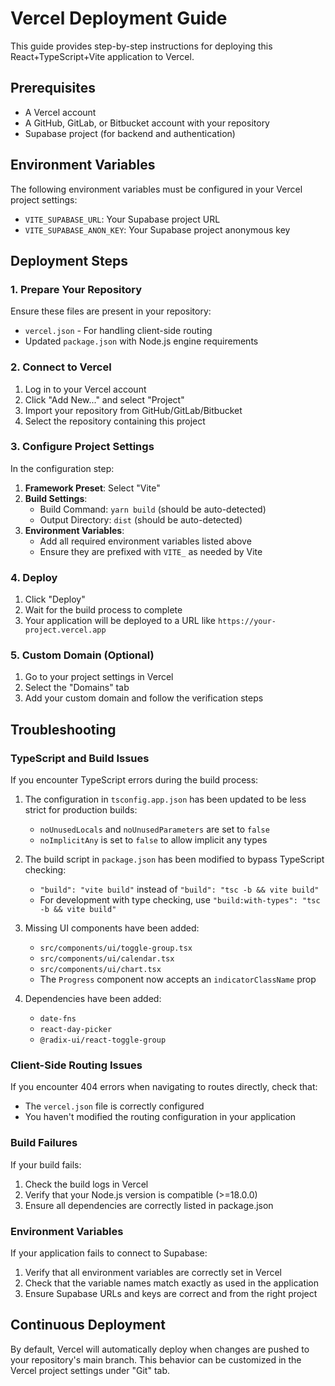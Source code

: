 # Vercel Deployment Guide

This guide provides step-by-step instructions for deploying this React+TypeScript+Vite application to Vercel.

## Prerequisites

- A Vercel account
- A GitHub, GitLab, or Bitbucket account with your repository
- Supabase project (for backend and authentication)

## Environment Variables

The following environment variables must be configured in your Vercel project settings:

- `VITE_SUPABASE_URL`: Your Supabase project URL
- `VITE_SUPABASE_ANON_KEY`: Your Supabase project anonymous key

## Deployment Steps

### 1. Prepare Your Repository

Ensure these files are present in your repository:
- `vercel.json` - For handling client-side routing
- Updated `package.json` with Node.js engine requirements

### 2. Connect to Vercel

1. Log in to your Vercel account
2. Click "Add New..." and select "Project"
3. Import your repository from GitHub/GitLab/Bitbucket
4. Select the repository containing this project

### 3. Configure Project Settings

In the configuration step:

1. **Framework Preset**: Select "Vite"
2. **Build Settings**:
   - Build Command: `yarn build` (should be auto-detected)
   - Output Directory: `dist` (should be auto-detected)
3. **Environment Variables**:
   - Add all required environment variables listed above
   - Ensure they are prefixed with `VITE_` as needed by Vite

### 4. Deploy

1. Click "Deploy"
2. Wait for the build process to complete
3. Your application will be deployed to a URL like `https://your-project.vercel.app`

### 5. Custom Domain (Optional)

1. Go to your project settings in Vercel
2. Select the "Domains" tab
3. Add your custom domain and follow the verification steps

## Troubleshooting

### TypeScript and Build Issues

If you encounter TypeScript errors during the build process:

1. The configuration in `tsconfig.app.json` has been updated to be less strict for production builds:
   - `noUnusedLocals` and `noUnusedParameters` are set to `false`
   - `noImplicitAny` is set to `false` to allow implicit any types

2. The build script in `package.json` has been modified to bypass TypeScript checking:
   - `"build": "vite build"` instead of `"build": "tsc -b && vite build"`
   - For development with type checking, use `"build:with-types": "tsc -b && vite build"`

3. Missing UI components have been added:
   - `src/components/ui/toggle-group.tsx` 
   - `src/components/ui/calendar.tsx`
   - `src/components/ui/chart.tsx`
   - The `Progress` component now accepts an `indicatorClassName` prop

4. Dependencies have been added:
   - `date-fns`
   - `react-day-picker`
   - `@radix-ui/react-toggle-group`

### Client-Side Routing Issues

If you encounter 404 errors when navigating to routes directly, check that:
- The `vercel.json` file is correctly configured
- You haven't modified the routing configuration in your application

### Build Failures

If your build fails:
1. Check the build logs in Vercel
2. Verify that your Node.js version is compatible (>=18.0.0)
3. Ensure all dependencies are correctly listed in package.json

### Environment Variables

If your application fails to connect to Supabase:
1. Verify that all environment variables are correctly set in Vercel
2. Check that the variable names match exactly as used in the application
3. Ensure Supabase URLs and keys are correct and from the right project

## Continuous Deployment

By default, Vercel will automatically deploy when changes are pushed to your repository's main branch. This behavior can be customized in the Vercel project settings under "Git" tab. 